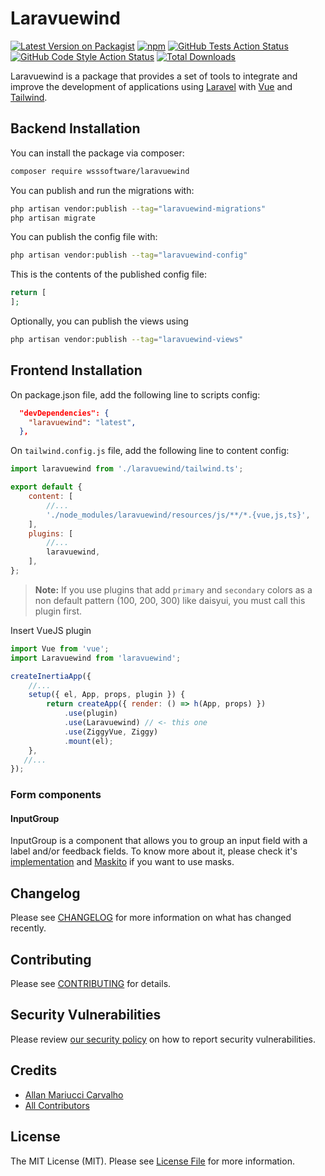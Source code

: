 # Laravuewind

[![Latest Version on Packagist](https://img.shields.io/packagist/v/wsssoftware/laravuewind.svg?style=flat-square)](https://packagist.org/packages/wsssoftware/laravuewind)
[![npm](https://img.shields.io/npm/v/laravuewind)](https://www.npmjs.com/package/laravuewind)
[![GitHub Tests Action Status](https://img.shields.io/github/actions/workflow/status/wsssoftware/laravuewind/run-tests.yml?branch=main&label=tests&style=flat-square)](https://github.com/wsssoftware/laravuewind/actions?query=workflow%3Arun-tests+branch%3Amain)
[![GitHub Code Style Action Status](https://img.shields.io/github/actions/workflow/status/wsssoftware/laravuewind/fix-php-code-style-issues.yml?branch=main&label=code%20style&style=flat-square)](https://github.com/wsssoftware/laravuewind/actions?query=workflow%3A"Fix+PHP+code+style+issues"+branch%3Amain)
[![Total Downloads](https://img.shields.io/packagist/dt/wsssoftware/laravuewind.svg?style=flat-square)](https://packagist.org/packages/wsssoftware/laravuewind)

Laravuewind is a package that provides a set of tools to integrate and
improve the development of applications using
[Laravel](https://laravel.com/) with
[Vue](https://vuejs.org/) and
[Tailwind](https://tailwindcss.com/).

## Backend Installation

You can install the package via composer:

```bash
composer require wsssoftware/laravuewind
```

You can publish and run the migrations with:

```bash
php artisan vendor:publish --tag="laravuewind-migrations"
php artisan migrate
```

You can publish the config file with:

```bash
php artisan vendor:publish --tag="laravuewind-config"
```

This is the contents of the published config file:

```php
return [
];
```

Optionally, you can publish the views using

```bash
php artisan vendor:publish --tag="laravuewind-views"
```

## Frontend Installation

On package.json file, add the following line to scripts config:

```json
  "devDependencies": {
    "laravuewind": "latest",
  },
```

On `tailwind.config.js` file, add the following line to content config:

```js
import laravuewind from './laravuewind/tailwind.ts';

export default {
    content: [
        //...
        './node_modules/laravuewind/resources/js/**/*.{vue,js,ts}',
    ],
    plugins: [
        //...
        laravuewind,
    ],
};
```
> **Note:**
> If you use plugins that add `primary` and `secondary` colors as a non default pattern (100, 200, 300) like daisyui,
> you must call this plugin first.  


Insert VueJS plugin

```js
import Vue from 'vue';
import Laravuewind from 'laravuewind';

createInertiaApp({
    //...
    setup({ el, App, props, plugin }) {
        return createApp({ render: () => h(App, props) })
            .use(plugin)
            .use(Laravuewind) // <- this one
            .use(ZiggyVue, Ziggy)
            .mount(el);
    },
   //...
});
```


### Form components

#### InputGroup

InputGroup is a component that allows you to group an input field with a label and/or feedback fields.
To know more about it, please check it's [implementation](https://github.com/wsssoftware/laravuewind/blob/main/resources/js/Components/Form/InputGroup.vue)
and [Maskito](https://maskito.dev/getting-started/what-is-maskito) if you want to use masks.

## Changelog

Please see [CHANGELOG](CHANGELOG.md) for more information on what has changed recently.

## Contributing

Please see [CONTRIBUTING](CONTRIBUTING.md) for details.

## Security Vulnerabilities

Please review [our security policy](../../security/policy) on how to report security vulnerabilities.

## Credits

- [Allan Mariucci Carvalho](https://github.com/wsssoftware)
- [All Contributors](../../contributors)

## License

The MIT License (MIT). Please see [License File](LICENSE.md) for more information.
